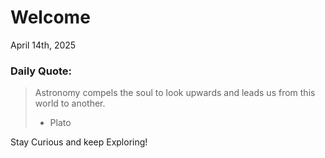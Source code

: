 # Welcome

April 14th, 2025

### Daily Quote:
> Astronomy compels the soul to look upwards and leads us from this world to another.
> 	- Plato

Stay Curious and keep Exploring!
